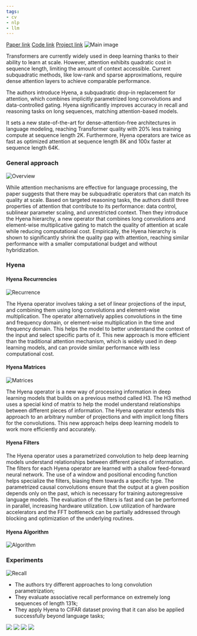 ```yaml
---
tags:
- cv
- nlp
- llm
---
```

[Paper link](https://arxiv.org/abs/2302.10866)
[Code link](https://github.com/HazyResearch/safari)
[Project link](https://hazyresearch.stanford.edu/blog/2023-03-07-hyena)
![Main image](https://andlukyane.com/images/paper_reviews/hyena/2023-03-19_19-01-37.jpg)

Transformers are currently widely used in deep learning thanks to their ability to learn at scale. However, attention exhibits quadratic cost in sequence length, limiting the amount of context accessible. Current subquadratic methods, like low-rank and sparse approximations, require dense attention layers to achieve comparable performance.

The authors introduce Hyena, a subquadratic drop-in replacement for attention, which combines implicitly parametrized long convolutions and data-controlled gating. Hyena significantly improves accuracy in recall and reasoning tasks on long sequences, matching attention-based models.

It sets a new state-of-the-art for dense-attention-free architectures in language modeling, reaching Transformer quality with 20% less training compute at sequence length 2K. Furthermore, Hyena operators are twice as fast as optimized attention at sequence length 8K and 100x faster at sequence length 64K.

### General approach

![Overview](https://andlukyane.com/images/paper_reviews/hyena/2023-03-19_18-26-11.jpg)

While attention mechanisms are effective for language processing, the paper suggests that there may be subquadratic operators that can match its quality at scale. Based on targeted reasoning tasks, the authors distill three properties of attention that contribute to its performance: data control, sublinear parameter scaling, and unrestricted context. Then they introduce the Hyena hierarchy, a new operator that combines long convolutions and element-wise multiplicative gating to match the quality of attention at scale while reducing computational cost. Empirically, the Hyena hierarchy is shown to significantly shrink the quality gap with attention, reaching similar performance with a smaller computational budget and without hybridization.

### Hyena

#### Hyena Recurrencies

![Recurrence](https://andlukyane.com/images/paper_reviews/hyena/2023-03-19_18-41-30.jpg)

The Hyena operator involves taking a set of linear projections of the input, and combining them using long convolutions and element-wise multiplication. The operator alternatively applies convolutions in the time and frequency domain, or element-wise multiplication in the time and frequency domain. This helps the model to better understand the context of the input and select specific parts of it. This new approach is more efficient than the traditional attention mechanism, which is widely used in deep learning models, and can provide similar performance with less computational cost.

#### Hyena Matrices

![Matrices](https://andlukyane.com/images/paper_reviews/hyena/2023-03-19_18-44-51.jpg)

The Hyena operator is a new way of processing information in deep learning models that builds on a previous method called H3. The H3 method uses a special kind of matrix to help the model understand relationships between different pieces of information. The Hyena operator extends this approach to an arbitrary number of projections and with implicit long filters for the convolutions. This new approach helps deep learning models to work more efficiently and accurately.

#### Hyena Filters

The Hyena operator uses a parametrized convolution to help deep learning models understand relationships between different pieces of information. The filters for each Hyena operator are learned with a shallow feed-forward neural network. The use of a window and positional encoding function helps specialize the filters, biasing them towards a specific type. The parametrized causal convolutions ensure that the output at a given position depends only on the past, which is necessary for training autoregressive language models. The evaluation of the filters is fast and can be performed in parallel, increasing hardware utilization. Low utilization of hardware accelerators and the FFT bottleneck can be partially addressed through blocking and optimization of the underlying routines.

#### Hyena Algorithm

![Algorithm](https://andlukyane.com/images/paper_reviews/hyena/2023-03-19_18-53-08.jpg)

### Experiments

![Recall](https://andlukyane.com/images/paper_reviews/hyena/2023-03-19_18-54-25.jpg)

* The authors try different approaches to long convolution parametrization;
* They evaluate associative recall performance on extremely long sequences of length 131k;
* They apply Hyena to CIFAR dataset proving that it can also be applied successfully beyond language tasks;

<div class="gallery" data-columns="5">
<img src="https://andlukyane.com/images/paper_reviews/hyena/2023-03-19_18-58-59.jpg">
<img src="https://andlukyane.com/images/paper_reviews/hyena/2023-03-19_18-59-05.jpg">
<img src="https://andlukyane.com/images/paper_reviews/hyena/2023-03-19_18-59-11.jpg">
<img src="https://andlukyane.com/images/paper_reviews/hyena/2023-03-19_18-59-55.jpg">
</div>